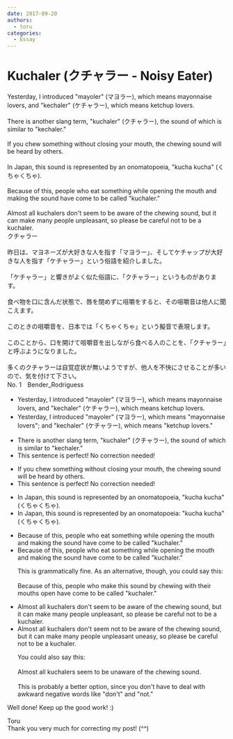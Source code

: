 ```yaml
---
date: 2017-09-20
authors:
  - toru
categories:
  - Essay
---
```


<h1 id="subject_show">Kuchaler (クチャラー - Noisy Eater)</h1>
<div class="date" hidden>Sep 20, 2017 17:32</div>
<div id="post"><div id="body_show_ori">
Yesterday, I introduced "mayoler" (マヨラー), which means mayonnaise lovers, and "kechaler" (ケチャラー), which means ketchup lovers.<br/><br/>There is another slang term, "kuchaler" (クチャラー), the sound of which is similar to "kechaler."<br/><br/>If you chew something without closing your mouth, the chewing sound will be heard by others.<br/><br/>In Japan, this sound is represented by an onomatopoeia, "kucha kucha" (くちゃくちゃ).<br/><br/>Because of this, people who eat something while opening the mouth and making the sound have come to be called "kuchaler."<br/><br/>Almost all kuchalers don't seem to be aware of the chewing sound, but it can make many people unpleasant, so please be careful not to be a kuchaler.
</div></div>

<!-- more -->

<div id="post_ja"><div id="body_show_mo">
クチャラー<br/><br/>昨日は、マヨネーズが大好きな人を指す「マヨラー」、そしてケチャップが大好きな人を指す「ケチャラー」という俗語を紹介しました。<br/><br/>「ケチャラー」と響きがよく似た俗語に、「クチャラー」というものがあります。<br/><br/>食べ物を口に含んだ状態で、唇を閉めずに咀嚼をすると、その咀嚼音は他人に聞こえます。<br/><br/>このときの咀嚼音を、日本では「くちゃくちゃ」という擬音で表現します。<br/><br/>このことから、口を開けて咀嚼音を出しながら食べる人のことを、「クチャラー」と呼ぶようになりました。<br/><br/>多くのクチャラーは自覚症状が無いようですが、他人を不快にさせることが多いので、気を付けて下さい。
</div></div>
<div id="block"><div class="first_name"> No. 1　<span class="just_name">Bender_Rodriguess</span></div><div id="block2">
<ul class="correction_field">
<li class="incorrect">Yesterday, I introduced "mayoler" (マヨラー), which means mayonnaise lovers, and "kechaler" (ケチャラー), which means ketchup lovers.</li>
<li class="corrected correct">
Yesterday, I introduced "mayoler" (マヨラー), which means <span class="f_blue"><span class="f_bold">"</span></span>mayonnaise lovers<span class="f_blue"><span class="f_bold">";</span></span> and "kechaler" (ケチャラー), which means <span class="f_bold"><span class="f_blue">"</span></span>ketchup lovers.<span class="f_bold"><span class="f_blue">"</span></span>
</li>
</ul>
<ul class="correction_field">
<li class="incorrect">There is another slang term, "kuchaler" (クチャラー), the sound of which is similar to "kechaler."</li>
<li class="corrected perfect">This sentence is perfect! No correction needed!</li>
</ul>
<ul class="correction_field">
<li class="incorrect">If you chew something without closing your mouth, the chewing sound will be heard by others.</li>
<li class="corrected perfect">This sentence is perfect! No correction needed!</li>
</ul>
<ul class="correction_field">
<li class="incorrect">In Japan, this sound is represented by an onomatopoeia, "kucha kucha" (くちゃくちゃ).</li>
<li class="corrected correct">
In Japan, this sound is represented by an onomatopoeia<span class="f_bold"><span class="f_blue">:</span></span> "kucha kucha" (くちゃくちゃ).
</li>
</ul>
<ul class="correction_field">
<li class="incorrect">Because of this, people who eat something while opening the mouth and making the sound have come to be called "kuchaler."</li>
<li class="corrected correct">
Because of this, people who eat something while opening the mouth and making the sound have come to be called "kuchaler."
<p class="correction_comment">This is grammatically fine.  As an alternative, though, you could say this:<br/><br/>Because of this, people who make this sound by chewing with their mouths open have come to be called "kuchaler."</p>
</li>
</ul>
<ul class="correction_field">
<li class="incorrect">Almost all kuchalers don't seem to be aware of the chewing sound, but it can make many people unpleasant, so please be careful not to be a kuchaler.</li>
<li class="corrected correct">
Almost all kuchalers <span class="f_red"><span class="sline">don't</span></span> seem <span class="f_blue"><span class="f_bold">not</span></span> to be aware of the chewing sound, but it can make many people <span class="f_red"><span class="sline">unpleasant</span> </span>uneasy, so please be careful not to be a kuchaler.
<p class="correction_comment">You could also say this:<br/><br/>Almost all kuchalers seem to be unaware of the chewing sound.<br/><br/>This is probably a better option, since you don't have to deal with awkward negative words like "don't" and "not."</p>
</li>
</ul>
<p class="comment_small">
 Well done!  Keep up the good work! :)
</p>

</div><div class="name"><span class="just_name">Toru</span><br>
Thank you very much for correcting my post! (^^)
</div>
</div>

